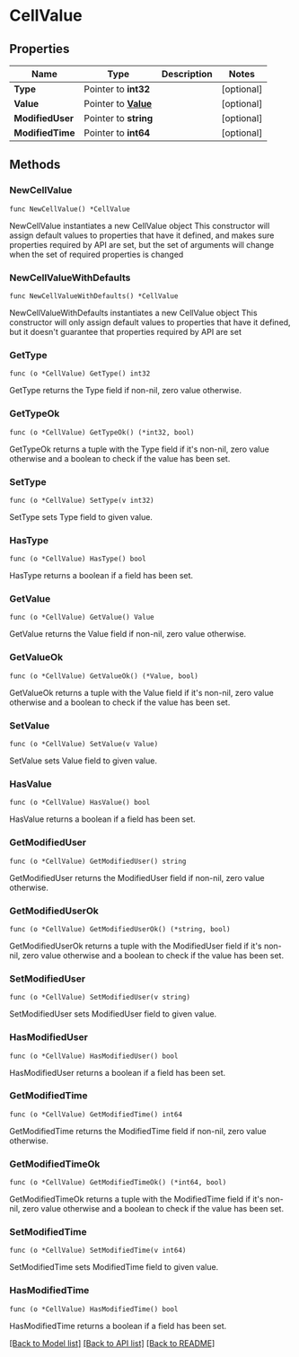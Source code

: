 # CellValue

## Properties

Name | Type | Description | Notes
------------ | ------------- | ------------- | -------------
**Type** | Pointer to **int32** |  | [optional] 
**Value** | Pointer to [**Value**](Value.md) |  | [optional] 
**ModifiedUser** | Pointer to **string** |  | [optional] 
**ModifiedTime** | Pointer to **int64** |  | [optional] 

## Methods

### NewCellValue

`func NewCellValue() *CellValue`

NewCellValue instantiates a new CellValue object
This constructor will assign default values to properties that have it defined,
and makes sure properties required by API are set, but the set of arguments
will change when the set of required properties is changed

### NewCellValueWithDefaults

`func NewCellValueWithDefaults() *CellValue`

NewCellValueWithDefaults instantiates a new CellValue object
This constructor will only assign default values to properties that have it defined,
but it doesn't guarantee that properties required by API are set

### GetType

`func (o *CellValue) GetType() int32`

GetType returns the Type field if non-nil, zero value otherwise.

### GetTypeOk

`func (o *CellValue) GetTypeOk() (*int32, bool)`

GetTypeOk returns a tuple with the Type field if it's non-nil, zero value otherwise
and a boolean to check if the value has been set.

### SetType

`func (o *CellValue) SetType(v int32)`

SetType sets Type field to given value.

### HasType

`func (o *CellValue) HasType() bool`

HasType returns a boolean if a field has been set.

### GetValue

`func (o *CellValue) GetValue() Value`

GetValue returns the Value field if non-nil, zero value otherwise.

### GetValueOk

`func (o *CellValue) GetValueOk() (*Value, bool)`

GetValueOk returns a tuple with the Value field if it's non-nil, zero value otherwise
and a boolean to check if the value has been set.

### SetValue

`func (o *CellValue) SetValue(v Value)`

SetValue sets Value field to given value.

### HasValue

`func (o *CellValue) HasValue() bool`

HasValue returns a boolean if a field has been set.

### GetModifiedUser

`func (o *CellValue) GetModifiedUser() string`

GetModifiedUser returns the ModifiedUser field if non-nil, zero value otherwise.

### GetModifiedUserOk

`func (o *CellValue) GetModifiedUserOk() (*string, bool)`

GetModifiedUserOk returns a tuple with the ModifiedUser field if it's non-nil, zero value otherwise
and a boolean to check if the value has been set.

### SetModifiedUser

`func (o *CellValue) SetModifiedUser(v string)`

SetModifiedUser sets ModifiedUser field to given value.

### HasModifiedUser

`func (o *CellValue) HasModifiedUser() bool`

HasModifiedUser returns a boolean if a field has been set.

### GetModifiedTime

`func (o *CellValue) GetModifiedTime() int64`

GetModifiedTime returns the ModifiedTime field if non-nil, zero value otherwise.

### GetModifiedTimeOk

`func (o *CellValue) GetModifiedTimeOk() (*int64, bool)`

GetModifiedTimeOk returns a tuple with the ModifiedTime field if it's non-nil, zero value otherwise
and a boolean to check if the value has been set.

### SetModifiedTime

`func (o *CellValue) SetModifiedTime(v int64)`

SetModifiedTime sets ModifiedTime field to given value.

### HasModifiedTime

`func (o *CellValue) HasModifiedTime() bool`

HasModifiedTime returns a boolean if a field has been set.


[[Back to Model list]](../README.md#documentation-for-models) [[Back to API list]](../README.md#documentation-for-api-endpoints) [[Back to README]](../README.md)


